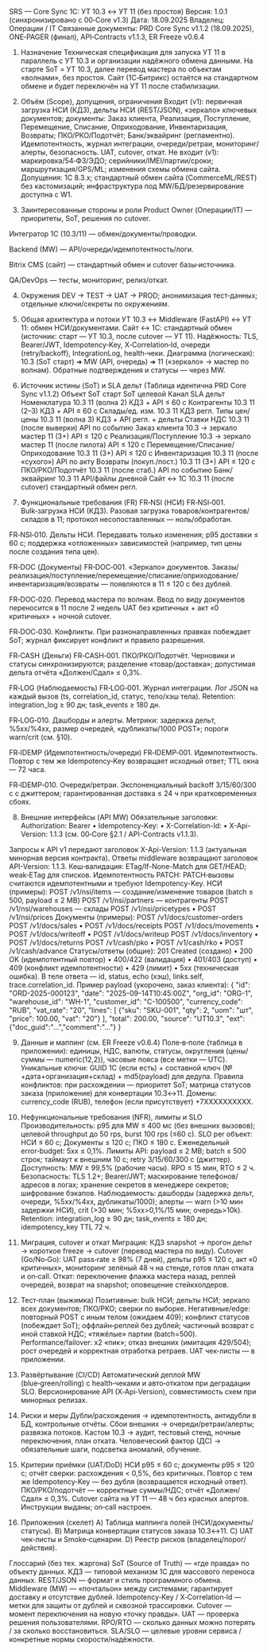 SRS — Core Sync 1С: УТ 10.3 ↔ УТ 11 (без простоя)
Версия: 1.0.1 (синхронизировано с 00‑Core v1.3)
 Дата: 18.09.2025
 Владелец: Операции / IT
 Связанные документы: PRD Core Sync v1.1.2 (18.09.2025), ONE‑PAGER (финал), API‑Contracts v1.1.3, ER Freeze v0.6.4

1. Назначение
Техническая спецификация для запуска УТ 11 в параллель с УТ 10.3 и организации надёжного обмена данными. На старте SoT = УТ 10.3, далее перевод мастера по объектам «волнами», без простоя. Сайт (1С‑Битрикс) остаётся на стандартном обмене и будет переключён на УТ 11 после стабилизации.

2. Объём (Scope), допущения, ограничения
Входит (v1): первичная загрузка НСИ (КД3), дельты НСИ (REST/JSON), «зеркало» ключевых документов; документы: Заказ клиента, Реализация, Поступление, Перемещение, Списание, Оприходование, Инвентаризация, Возвраты; ПКО/РКО/Подотчёт; Банк/эквайринг (регламентно). Идемпотентность, журнал интеграции, очереди/ретраи, мониторинг/алерты, безопасность. UAT, cutover, откат.
 Не входит (v1): маркировка/54‑ФЗ/ЭДО; серийники/IMEI/партии/сроки; маршрутизация/GPS/ML; изменения схемы обмена сайта.
 Допущения: 1С 8.3.x; стандартный обмен сайта (CommerceML/REST) без кастомизаций; инфраструктура под MW/БД/резервирование доступна с W1.

3. Заинтересованные стороны и роли
Product Owner (Операции/IT) — приоритеты, SoT, решения по cutover.


Интегратор 1С (10.3/11) — обмен/документы/проводки.


Backend (MW) — API/очереди/идемпотентность/логи.


Bitrix CMS (сайт) — стандартный обмен и cutover базы‑источника.


QA/DevOps — тесты, мониторинг, релиз/откат.



4. Окружения
DEV → TEST → UAT → PROD; анонимизация тест‑данных; отдельные ключи/секреты по окружениям.

5. Общая архитектура и потоки
УТ 10.3 ↔ Middleware (FastAPI) ↔ УТ 11: обмен НСИ/документами.
 Сайт ↔ 1С: стандартный обмен (источник: старт — УТ 10.3, после cutover — УТ 11).
 Надёжность: TLS, Bearer/JWT, Idempotency‑Key, X‑Correlation‑Id, очереди (retry/backoff), IntegrationLog, health‑чеки.
 Диаграмма (логическая): 10.3 (SoT старт) ➜ MW (API, очередь) ➜ 11 («зеркало» → мастер по волнам). Обратные подтверждения и статусы — через MW.

6. Источник истины (SoT) и SLA дельт
(Таблица идентична PRD Core Sync v1.1.2)
Объект
SoT старт
SoT целевой
Канал
SLA дельт
Номенклатура
10.3
11 (волна 2)
КД3 + API
≤ 60 c
Контрагенты
10.3
11 (2–3)
КД3 + API
≤ 60 c
Склады/ед. изм.
10.3
11
КД3
регл.
Типы цен/цены
10.3
11 (волна 3)
КД3 + API
регл. + дельты
Ставки НДС
10.3
11 (после выверки)
API
по событию
Заказ клиента
10.3 → зеркало
мастер 11 (3+)
API
≤ 120 c
Реализация/Поступление
10.3 → зеркало
мастер 11 (после пилота)
API
≤ 120 c
Перемещение/Списание/Оприходование
10.3
11 (3+)
API
≤ 120 c
Инвентаризация
10.3
11 (после «сухого»)
API
по акту
Возвраты (покуп./пост.)
10.3
11 (3+)
API
≤ 120 c
ПКО/РКО/Подотчёт
10.3
11 (после стаб.)
API
по событию
Банк/эквайринг
10.3
11
API/файлы
дневной
Сайт ↔ 1С
10.3
11 (после cutover)
стандартный обмен
регл.


7. Функциональные требования (FR)
FR‑NSI (НСИ)
FR‑NSI‑001. Bulk‑загрузка НСИ (КД3). Разовая загрузка товаров/контрагентов/складов в 11; протокол несопоставленных — ноль/обработан.


FR‑NSI‑010. Дельты НСИ. Передавать только изменения; p95 доставки ≤ 60 c; поддержка «отложенных» зависимостей (например, тип цены после создания типа цен).


FR‑DOC (Документы)
FR‑DOC‑001. «Зеркало» документов. Заказы/реализация/поступление/перемещение/списание/оприходование/инвентаризация/возвраты — появляются в 11 ≤ 120 c без дублей.


FR‑DOC‑020. Перевод мастера по волнам. Ввод по виду документов переносится в 11 после 2 недель UAT без критичных + акт «0 критичных» + ночной cutover.


FR‑DOC‑030. Конфликты. При разнонаправленных правках побеждает SoT; журнал фиксирует конфликт и правило разрешения.


FR‑CASH (Деньги)
FR‑CASH‑001. ПКО/РКО/Подотчёт. Черновики и статусы синхронизируются; разделение «товар/доставка»; допустимая дельта отчёта «Должен/Сдал» ≤ 0,3%.


FR‑LOG (Наблюдаемость)
FR‑LOG‑001. Журнал интеграции. Лог JSON на каждый вызов (ts, correlation_id, статус, тело/хэш тела). Retention: integration_log ≥ 90 дн; task_events ≥ 180 дн.


FR‑LOG‑010. Дашборды и алерты. Метрики: задержка дельт, %5xx/%4xx, размер очередей, «дубликаты/1000 POST»; пороги warn/crit (см. §10).


FR‑IDEMP (Идемпотентность/очереди)
FR‑IDEMP‑001. Идемпотентность. Повтор с тем же Idempotency‑Key возвращает исходный ответ; TTL окна — 72 часа.


FR‑IDEMP‑010. Очереди/ретраи. Экспоненциальный backoff 3/15/60/300 c с джиттером; гарантированная доставка ≤ 24 ч при кратковременных сбоях.



8. Внешние интерфейсы (API MW)
Обязательные заголовки:
 Authorization: Bearer <JWT> • Idempotency-Key: <uuid> • X-Correlation-Id: <uuid> • X-Api-Version: 1.1.3 (см. 00‑Core §2.1 / API-Contracts v1.1.3).

Запросы к API v1 передают заголовок X-Api-Version: 1.1.3 (актуальная минорная версия контракта). Ответы middleware возвращают заголовок API-Version: 1.1.3.
 Кеш‑валидация: ETag/If-None-Match для GET/HEAD; weak‑ETag для списков.
 Идемпотентность PATCH: PATCH‑вызовы считаются идемпотентными и требуют Idempotency-Key.
НСИ (примеры):
 POST /v1/nsi/items — создание/изменение товаров (batch ≤ 500, payload ≤ 2 MB)
 POST /v1/nsi/partners — контрагенты
 POST /v1/nsi/warehouses — склады
 POST /v1/nsi/pricetypes • POST /v1/nsi/prices
Документы (примеры):
 POST /v1/docs/customer-orders
 POST /v1/docs/sales • POST /v1/docs/receipts
 POST /v1/docs/movements • POST /v1/docs/writeoff • POST /v1/docs/writeup
 POST /v1/docs/inventory • POST /v1/docs/returns
 POST /v1/cash/pko • POST /v1/cash/rko • POST /v1/cash/advance
Статусы/ответы (общие):
 201 Created (создано) • 200 OK (идемпотентный повтор) • 400/422 (валидация) • 401/403 (доступ) • 409 (конфликт идемпотентности) • 429 (лимит) • 5xx (техническая ошибка).
 В теле ответа — id, status, echo (хэш), links.self, trace.correlation_id.
Пример payload (укорочено, заказ клиента):
{
  "id": "ORD-2025-000123",
  "date": "2025-09-14T10:45:00Z",
  "org_id": "ORG-1",
  "warehouse_id": "WH-1",
  "customer_id": "C-100500",
  "currency_code": "RUB",
  "vat_rate": "20",
  "lines": [
    {"sku": "SKU-001", "qty": 2, "uom": "шт", "price": 100.00, "vat": "20"}
  ],
  "total": 200.00,
  "source": "UT10.3",
  "ext": {"doc_guid":"...","comment":"..."}
}


9. Данные и маппинг (см. ER Freeze v0.6.4)
Поле‑в‑поле (таблица в приложении): единицы, НДС, валюты, статусы, округления (цены/суммы — numeric(12,2)), часовые пояса (все метки — UTC).
 Уникальные ключи: GUID 1С (если есть) + составной ключ (№+дата+организация+склад) + md5(payload) для дедупа.
 Правила конфликтов: при расхождении — приоритет SoT; матрица статусов заказа (приложение) для конвертации 10.3↔11.
 Домены: currency_code (RUB), телефон (если присутствует) +7XXXXXXXXXX.

10. Нефункциональные требования (NFR), лимиты и SLO
Производительность: p95 для MW ≤ 400 мс (без внешних вызовов); целевой throughput до 50 rps, burst 100 rps (≤60 c).
 SLO per объект: НСИ ≤ 60 c; Документы ≤ 120 c; ПКО ≤ 180 c. Еженедельный error‑budget: 5xx ≤ 0,1%.
 Лимиты API: payload ≤ 2 MB; batch ≤ 500 строк; таймаут к внешним 10 c; retry 3/15/60/300 c (джиттер).
 Доступность: MW ≥ 99,5% (рабочие часы). RPO ≤ 15 мин, RTO ≤ 2 ч.
 Безопасность: TLS 1.2+; Bearer/JWT; маскирование телефонов/адресов в логах; хранение секретов в менеджере секретов; шифрование бэкапов.
 Наблюдаемость: дашборды (задержка дельт, очереди, %5xx/%4xx, дубликаты/1000); алерты — warn (>10 мин задержки НСИ), crit (>30 мин; %5xx>0,1%/15 мин; очередь>10k).
 Retention: integration_log ≥ 90 дн; task_events ≥ 180 дн; idempotency_key TTL 72 ч.

11. Миграция, cutover и откат
Миграция: КД3 snapshot → прогон дельт → короткое freeze → cutover (перевод мастера по виду).
 Cutover (Go/No‑Go): UAT pass‑rate ≥ 98% (7 дней), дельты p95 ≤ 120 c, акт «0 критичных», мониторинг зелёный 48 ч на стенде, готов план отката и on‑call.
 Откат: переключение флажка мастера назад, реплей очередей, возврат на snapshot; оповещение стейкхолдеров.

12. Тест‑план (выжимка)
Позитивные: bulk НСИ; дельты НСИ; зеркало всех документов; ПКО/РКО; сверки по выборке.
 Негативные/edge: повторный POST с иным телом (ожидаем 409); конфликт статусов (побеждает SoT); оффлайн‑реплей без дублей; частичный возврат с иной ставкой НДС; «тяжёлые» партии (batch=500).
 Performance/failover: x2 «пик»; отказ внешних (имитация 429/504); рост очередей и корректная отработка ретраев.
 UAT чек‑листы — в приложении.

13. Развёртывание (CI/CD)
Автоматический деплой MW (blue‑green/rolling) с health‑чеками и авто‑откатом при деградации SLO.
 Версионирование API (X‑Api‑Version), совместимость схем при минорных релизах.

14. Риски и меры
Дубли/расхождения → идемпотентность, антидубли в БД, контрольные отчёты.
 Сбои внешних → очереди/ретраи/алерты; развязка потоков.
 Кастом 10.3 → аудит, тестовый стенд, ночные переключения, план отката.
 Человеческий фактор (ДС) → обязательные шаги, подсветка аномалий, обучение.

15. Критерии приёмки (UAT/DoD)
НСИ p95 ≤ 60 c; документы p95 ≤ 120 c; отчёт сверки: расхождения < 0,5%, без критичных.
 Повтор с тем же Idempotency‑Key — без дубля (возвращается исходный ответ).
 ПКО/РКО/подотчёт — корректные суммы/НДС; отчёт «Должен/Сдал» ≤ 0,3%.
 Cutover сайта на УТ 11 — 48 ч без красных алертов.
 Инструкции выданы; on‑call настроен.

16. Приложения (скелет)
A) Таблица маппинга полей (НСИ/документы/статусы).
 B) Матрица конвертации статусов заказа 10.3↔11.
 C) UAT чек‑листы и Smoke‑сценарии.
 D) Реестр рисков (владелец/порог/действия).

Глоссарий (без тех. жаргона)
SoT (Source of Truth) — «где правда» по объекту данных.
 КД3 — типовой механизм 1С для массового переноса данных.
 REST/JSON — формат и стиль программного обмена.
 Middleware (MW) — «почтальон» между системами; гарантирует доставку и отсутствие дублей.
 Idempotency‑Key / X‑Correlation‑Id — метки для защиты от дублей и сквозной трассировки.
 Cutover — момент переключения на новую «точку правды».
 UAT — проверка решения пользователями.
 RPO/RTO — сколько данных можно потерять / за сколько восстановиться.
 SLA/SLO — целевые уровни сервиса / конкретные нормы скорости/надёжности.


